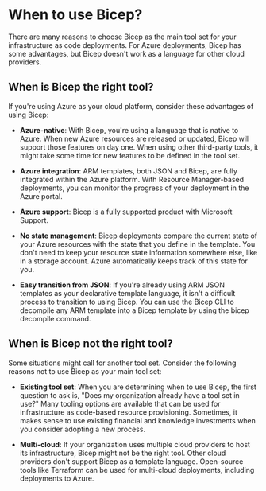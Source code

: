# When to use Bicep?

There are many reasons to choose Bicep as the main tool set for your infrastructure as code deployments. For Azure deployments, Bicep has some advantages, but Bicep doesn't work as a language for other cloud providers.

## When is Bicep the right tool?

If you're using Azure as your cloud platform, consider these advantages of using Bicep:

- <b>Azure-native</b>: With Bicep, you're using a language that is native to Azure. When new Azure resources are released or updated, Bicep will support those features on day one. When using other third-party tools, it might take some time for new features to be defined in the tool set.

- <b>Azure integration</b>: ARM templates, both JSON and Bicep, are fully integrated within the Azure platform. With Resource Manager-based deployments, you can monitor the progress of your deployment in the Azure portal.

- <b>Azure support</b>: Bicep is a fully supported product with Microsoft Support.

- <b>No state management</b>: Bicep deployments compare the current state of your Azure resources with the state that you define in the template. You don't need to keep your resource state information somewhere else, like in a storage account. Azure automatically keeps track of this state for you.

- <b>Easy transition from JSON</b>: If you're already using ARM JSON templates as your declarative template language, it isn't a difficult process to transition to using Bicep. You can use the Bicep CLI to decompile any ARM template into a Bicep template by using the bicep decompile command.

## When is Bicep not the right tool?

Some situations might call for another tool set. Consider the following reasons not to use Bicep as your main tool set:

- <b>Existing tool set</b>: When you are determining when to use Bicep, the first question to ask is, "Does my organization already have a tool set in use?" Many tooling options are available that can be used for infrastructure as code-based resource provisioning. Sometimes, it makes sense to use existing financial and knowledge investments when you consider adopting a new process.

- <b>Multi-cloud</b>: If your organization uses multiple cloud providers to host its infrastructure, Bicep might not be the right tool. Other cloud providers don't support Bicep as a template language. Open-source tools like Terraform can be used for multi-cloud deployments, including deployments to Azure.

